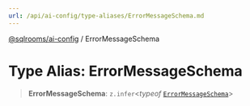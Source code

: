 ```yaml
---
url: /api/ai-config/type-aliases/ErrorMessageSchema.md
---
```

[@sqlrooms/ai-config](../index.md) / ErrorMessageSchema

# Type Alias: ErrorMessageSchema

> **ErrorMessageSchema**: `z.infer`<*typeof* [`ErrorMessageSchema`](../variables/ErrorMessageSchema.md)>
